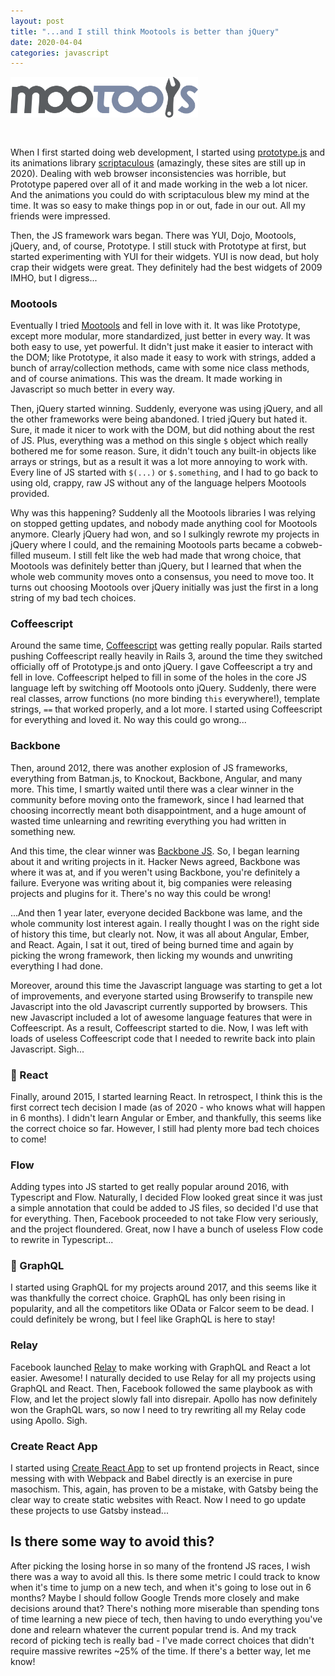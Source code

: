 ```yaml
---
layout: post
title: "...and I still think Mootools is better than jQuery"
date: 2020-04-04
categories: javascript
---
```


<img src="/assets/mootools.png" alt="Mootools" width="300px" style="margin-bottom:30px;" />

When I first started doing web development, I started using [prototype.js](http://prototypejs.org/) and its animations library [scriptaculous](https://script.aculo.us/) (amazingly, these sites are still up in 2020). Dealing with web browser inconsistencies was horrible, but Prototype papered over all of it and made working in the web a lot nicer. And the animations you could do with scriptaculous blew my mind at the time. It was so easy to make things pop in or out, fade in our out. All my friends were impressed.

Then, the JS framework wars began. There was YUI, Dojo, Mootools, jQuery, and, of course, Prototype. I still stuck with Prototype at first, but started experimenting with YUI for their widgets. YUI is now dead, but holy crap their widgets were great. They definitely had the best widgets of 2009 IMHO, but I digress...

### Mootools

Eventually I tried [Mootools](https://mootools.net/) and fell in love with it. It was like Prototype, except more modular, more standardized, just better in every way. It was both easy to use, yet powerful. It didn't just make it easier to interact with the DOM; like Prototype, it also made it easy to work with strings, added a bunch of array/collection methods, came with some nice class methods, and of course animations. This was the dream. It made working in Javascript so much better in every way.

Then, jQuery started winning. Suddenly, everyone was using jQuery, and all the other frameworks were being abandoned. I tried jQuery but hated it. Sure, it made it nicer to work with the DOM, but did nothing about the rest of JS. Plus, everything was a method on this single `$` object which really bothered me for some reason. Sure, it didn't touch any built-in objects like arrays or strings, but as a result it was a lot more annoying to work with. Every line of JS started with `$(...)` or `$.something`, and I had to go back to using old, crappy, raw JS without any of the language helpers Mootools provided.

Why was this happening? Suddenly all the Mootools libraries I was relying on stopped getting updates, and nobody made anything cool for Mootools anymore. Clearly jQuery had won, and so I sulkingly rewrote my projects in jQuery where I could, and the remaining Mootools parts became a cobweb-filled museum. I still felt like the web had made that wrong choice, that Mootools was definitely better than jQuery, but I learned that when the whole web community moves onto a consensus, you need to move too. It turns out choosing Mootools over jQuery initially was just the first in a long string of my bad tech choices.

### Coffeescript

Around the same time, [Coffeescript](https://coffeescript.org/) was getting really popular. Rails started pushing Coffeescript really heavily in Rails 3, around the time they switched officially off of Prototype.js and onto jQuery. I gave Coffeescript a try and fell in love. Coffeescript helped to fill in some of the holes in the core JS language left by switching off Mootools onto jQuery. Suddenly, there were real classes, arrow functions (no more binding `this` everywhere!), template strings, `==` that worked properly, and a lot more. I started using Coffeescript for everything and loved it. No way this could go wrong...

### Backbone

Then, around 2012, there was another explosion of JS frameworks, everything from Batman.js, to Knockout, Backbone, Angular, and many more. This time, I smartly waited until there was a clear winner in the community before moving onto the framework, since I had learned that choosing incorrectly meant both disappointment, and a huge amount of wasted time unlearning and rewriting everything you had written in something new.

And this time, the clear winner was [Backbone JS](https://backbonejs.org/). So, I began learning about it and writing projects in it. Hacker News agreed, Backbone was where it was at, and if you weren't using Backbone, you're definitely a failure. Everyone was writing about it, big companies were releasing projects and plugins for it. There's no way this could be wrong!

...And then 1 year later, everyone decided Backbone was lame, and the whole community lost interest again. I really thought I was on the right side of history this time, but clearly not. Now, it was all about Angular, Ember, and React. Again, I sat it out, tired of being burned time and again by picking the wrong framework, then licking my wounds and unwriting everything I had done.

Moreover, around this time the Javascript language was starting to get a lot of improvements, and everyone started using Browserify to transpile new Javascript into the old Javascript currently supported by browsers. This new Javascript included a lot of awesome language features that were in Coffeescript. As a result, Coffeescript started to die. Now, I was left with loads of useless Coffeescript code that I needed to rewrite back into plain Javascript. Sigh...

### 🎉 React

Finally, around 2015, I started learning React. In retrospect, I think this is the first correct tech decision I made (as of 2020 - who knows what will happen in 6 months). I didn't learn Angular or Ember, and thankfully, this seems like the correct choice so far. However, I still had plenty more bad tech choices to come!

### Flow

Adding types into JS started to get really popular around 2016, with Typescript and Flow. Naturally, I decided Flow looked great since it was just a simple annotation that could be added to JS files, so decided I'd use that for everything. Then, Facebook proceeded to not take Flow very seriously, and the project floundered. Great, now I have a bunch of useless Flow code to rewrite in Typescript...

### 🎉 GraphQL

I started using GraphQL for my projects around 2017, and this seems like it was thankfully the correct choice. GraphQL has only been rising in popularity, and all the competitors like OData or Falcor seem to be dead. I could definitely be wrong, but I feel like GraphQL is here to stay!

### Relay

Facebook launched [Relay](https://relay.dev/) to make working with GraphQL and React a lot easier. Awesome! I naturally decided to use Relay for all my projects using GraphQL and React. Then, Facebook followed the same playbook as with Flow, and let the project slowly fall into disrepair. Apollo has now definitely won the GraphQL wars, so now I need to try rewriting all my Relay code using Apollo. Sigh.

### Create React App

I started using [Create React App](https://create-react-app.dev/) to set up frontend projects in React, since messing with with Webpack and Babel directly is an exercise in pure masochism. This, again, has proven to be a mistake, with Gatsby being the clear way to create static websites with React. Now I need to go update these projects to use Gatsby instead...

## Is there some way to avoid this?

After picking the losing horse in so many of the frontend JS races, I wish there was a way to avoid all this. Is there some metric I could track to know when it's time to jump on a new tech, and when it's going to lose out in 6 months? Maybe I should follow Google Trends more closely and make decisions around that? There's nothing more miserable than spending tons of time learning a new piece of tech, then having to undo everything you've done and relearn whatever the current popular trend is. And my track record of picking tech is really bad - I've made correct choices that didn't require massive rewrites ~25% of the time. If there's a better way, let me know!
